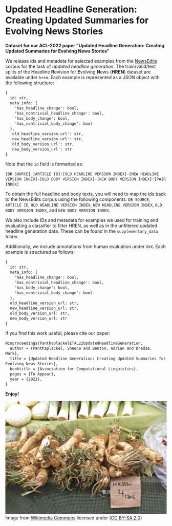 # Updated Headline Generation: Creating Updated Summaries for Evolving News Stories

**Dataset for our ACL-2022 paper "Updated Headline Generation: Creating Updated Summaries for Evolving News Stories"**

We release ids and metadata for selected examples from the [NewsEdits](https://arxiv.org/abs/2104.09647) corpus for the task of *updated headline generation*. The train/valid/test splits of the <b>H</b>eadline <b>R</b>evision for <b>E</b>volving <b>N</b>ews (**HREN**) dataset are available under `hren`. Each example is represented as a JSON object with the following structure:

```
{
  id: str,
  meta_info: {
    'has_headline_change': bool,
    'has_nontrivial_headline_change': bool,
    'has_body_change': bool,
    'has_nontrivial_body_change': bool
  },
  'old_headline_version_url': str,
  'new_headline_version_url': str,
  'old_body_version_url': str,
  'new_body_version_url': str
}
```

Note that the `id` field is formatted as:

```
[DB SOURCE]_[ARTICLE ID]:[OLD HEADLINE VERSION INDEX]-[NEW HEADLINE VERSION INDEX]-[OLD BODY VERSION INDEX]-[NEW BODY VERSION INDEX]:[PAIR INDEX]
```

To obtain the full headline and body texts, you will need to map the ids back to the NewsEdits corpus using the following components: `DB SOURCE`, `ARTICLE ID`, `OLD HEADLINE VERSION INDEX`, `NEW HEADLINE VERSION INDEX`, `OLD BODY VERSION INDEX`, and `NEW BODY VERSION INDEX`.

We also include IDs and metadata for examples we used for training and evaluating a classifier to filter HREN, as well as in the unfiltered updated headline generation data. These can be found in the `supplementary_data` folder.

Additionally, we include annotations from human evaluation under `XXX`. Each example is structured as follows:

```
{
  id: str,
  meta_info: {
    'has_headline_change': bool,
    'has_nontrivial_headline_change': bool,
    'has_body_change': bool,
    'has_nontrivial_body_change': bool
  },
  old_headline_version_url: str,
  new_headline_version_url: str,
  old_body_version_url: str,
  new_body_version_url: str
}
```


If you find this work useful, please cite our paper:

```
@inproceedings{PanthaplackelETAL22UpdatedHeadlineGeneration,
  author = {Panthaplackel, Sheena and Benton, Adrian and Dredze, Mark},
  title = {Updated Headline Generation: Creating Updated Summaries for Evolving News Stories},
  booktitle = {Association for Computational Linguistics},
  pages = {To Appear},
  year = {2022},
}
```

__Enjoy!__

![](hren.jpg)
Image from [Wikimedia Commons](https://commons.wikimedia.org/wiki/File:Hren_(Horseradish)_(25443687854).jpg) licensed under ([CC BY-SA 2.0](https://creativecommons.org/licenses/by-sa/2.0/deed.en))
